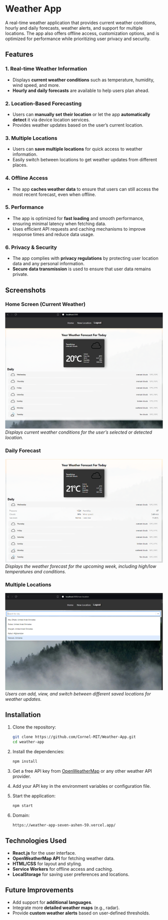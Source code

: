 # Weather App

A real-time weather application that provides current weather conditions, hourly and daily forecasts, weather alerts, and support for multiple locations. The app also offers offline access, customization options, and is optimized for performance while prioritizing user privacy and security.

## Features

### 1. Real-time Weather Information
- Displays **current weather conditions** such as temperature, humidity, wind speed, and more.
- **Hourly and daily forecasts** are available to help users plan ahead.

### 2. Location-Based Forecasting
- Users can **manually set their location** or let the app **automatically detect** it via device location services.
- Provides weather updates based on the user’s current location.

### 3. Multiple Locations
- Users can **save multiple locations** for quick access to weather information.
- Easily switch between locations to get weather updates from different places.

### 4. Offline Access
- The app **caches weather data** to ensure that users can still access the most recent forecast, even when offline.

### 5. Performance
- The app is optimized for **fast loading** and smooth performance, ensuring minimal latency when fetching data.
- Uses efficient API requests and caching mechanisms to improve response times and reduce data usage.

### 6. Privacy & Security
- The app complies with **privacy regulations** by protecting user location data and any personal information.
- **Secure data transmission** is used to ensure that user data remains private.

## Screenshots

### Home Screen (Current Weather)
![Home Screen](src/media/Weather_App.png)
*Displays current weather conditions for the user’s selected or detected location.*

### Daily Forecast
![Daily Forecast](src/media/Weather_App5.png)
*Displays the weather forecast for the upcoming week, including high/low temperatures and conditions.*

### Multiple Locations
![Multiple Locations](src/media/Weather_App2.png)
*Users can add, view, and switch between different saved locations for weather updates.*

## Installation

1. Clone the repository:
    ```bash
    git clone https://github.com/Cornel-MIT/Weather-App.git
    cd weather-app
    ```

2. Install the dependencies:
    ```bash
    npm install
    ```

3. Get a free API key from [OpenWeatherMap](https://openweathermap.org/api) or any other weather API provider.

4. Add your API key in the environment variables or configuration file.

5. Start the application:
    ```bash
    npm start
    ```

6. Domain:
    ```bash
    https://weather-app-seven-ashen-59.vercel.app/
    ```    

## Technologies Used

- **React.js** for the user interface.
- **OpenWeatherMap API** for fetching weather data.
- **HTML/CSS** for layout and styling.
- **Service Workers** for offline access and caching.
- **LocalStorage** for saving user preferences and locations.

## Future Improvements

- Add support for **additional languages**.
- Integrate more **detailed weather maps** (e.g., radar).
- Provide **custom weather alerts** based on user-defined thresholds.


